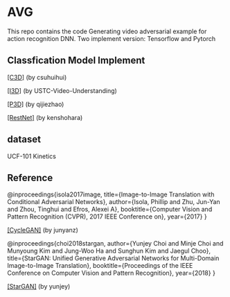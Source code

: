 # AVG
 
 This repo contains the code Generating video adversarial example for action recognition DNN.
 Two implement version: Tensorflow and Pytorch
 
## Classfication Model Implement
 
<a href="https://github.com/csuhuihui/pytorch-c3d">[C3D]</a> (by csuhuihui)
 
<a href="https://github.com/USTC-Video-Understanding/I3D_Finetune">[I3D]</a> (by USTC-Video-Understanding)
 
<a href="https://github.com/qijiezhao/pseudo-3d-pytorch">[P3D]</a> (by qijiezhao)
 
<a href="https://https://github.com/kenshohara/video-classification-3d-cnn-pytorch">[RestNet]</a> (by kenshohara)
 
## dataset
UCF-101
Kinetics 

## Reference

@inproceedings{isola2017image,
  title={Image-to-Image Translation with Conditional Adversarial Networks},
  author={Isola, Phillip and Zhu, Jun-Yan and Zhou, Tinghui and Efros, Alexei A},
  booktitle={Computer Vision and Pattern Recognition (CVPR), 2017 IEEE Conference on},
  year={2017}
}

<a href="https://github.com/junyanz/pytorch-CycleGAN-and-pix2pix">[CycleGAN]</a> (by junyanz)


@inproceedings{choi2018stargan,
author={Yunjey Choi and Minje Choi and Munyoung Kim and Jung-Woo Ha and Sunghun Kim and Jaegul Choo},
title={StarGAN: Unified Generative Adversarial Networks for Multi-Domain Image-to-Image Translation},
booktitle={Proceedings of the IEEE Conference on Computer Vision and Pattern Recognition},
year={2018}
}

<a href="https://github.com/yunjey/StarGAN">[StarGAN]</a> (by yunjey)
